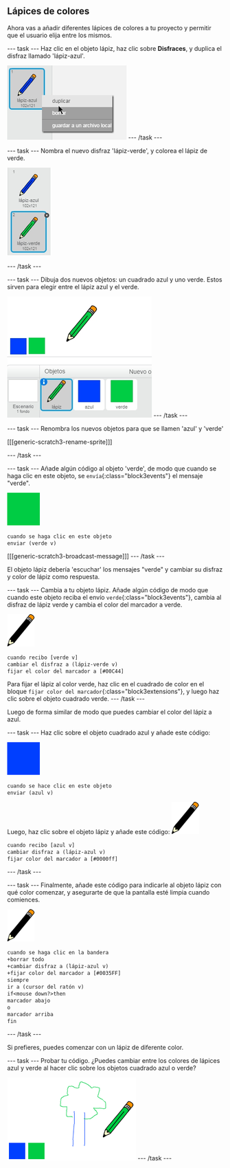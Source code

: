 ## Lápices de colores

Ahora vas a añadir diferentes lápices de colores a tu proyecto y permitir que el usuario elija entre los mismos.

\--- task \--- Haz clic en el objeto lápiz, haz clic sobre **Disfraces**, y duplica el disfraz llamado 'lápiz-azul'.

![captura de pantalla](images/paint-blue-duplicate.png) \--- /task \---

\--- task \--- Nombra el nuevo disfraz 'lápiz-verde', y colorea el lápiz de verde.

![Captura de pantalla](images/paint-pencil-green.png)

\--- /task \---

\--- task \--- Dibuja dos nuevos objetos: un cuadrado azul y uno verde. Estos sirven para elegir entre el lápiz azul y el verde.

![screenshot](images/paint-selectors.png) \--- /task \---

\--- task \--- Renombra los nuevos objetos para que se llamen 'azul' y 'verde'

[[[generic-scratch3-rename-sprite]]]

\--- /task \---

\--- task \--- Añade algún código al objeto 'verde', de modo que cuando se haga clic en este objeto, se `envía`{:class="block3events"} el mensaje "verde".

![cuadrado verde](images/green_square.png)

```blocks3
cuando se haga clic en este objeto
enviar (verde v)
```

[[[generic-scratch3-broadcast-message]]] \--- /task \---

El objeto lápiz debería 'escuchar' los mensajes "verde" y cambiar su disfraz y color de lápiz como respuesta.

\--- task \--- Cambia a tu objeto lápiz. Añade algún código de modo que cuando este objeto reciba el envío `verde`{:class="block3events"}, cambia al disfraz de lápiz verde y cambia el color del marcador a verde.

![lápiz](images/pencil.png)

```blocks3
cuando recibo [verde v]
cambiar el disfraz a (lápiz-verde v)
fijar el color del marcador a [#00C44]
```

Para fijar el lápiz al color verde, haz clic en el cuadrado de color en el bloque `fijar color del marcador`{:class="block3extensions"}, y luego haz clic sobre el objeto cuadrado verde. \--- /task \---

Luego de forma similar de modo que puedes cambiar el color del lápiz a azul.

\--- task \--- Haz clic sobre el objeto cuadrado azul y añade este código:

![blue_square](images/blue_square.png)

```blocks3
cuando se hace clic en este objeto
enviar (azul v)
```

Luego, haz clic sobre el objeto lápiz y añade este código: ![pencil](images/pencil.png)

```blocks3
cuando recibo [azul v]
cambiar disfraz a (lápiz-azul v)
fijar color del marcador a [#0000ff]
```

\--- /task \---

\--- task \--- Finalmente, añade este código para indicarle al objeto lápiz con qué color comenzar, y asegurarte de que la pantalla esté limpia cuando comiences.

![pencil](images/pencil.png)

```blocks3
cuando se haga clic en la bandera
+borrar todo
+cambiar disfraz a (lápiz-azul v)
+fijar color del marcador a [#0035FF]
siempre
ir a (cursor del ratón v)
if<mouse down?>then
marcador abajo
o 
marcador arriba
fin
```

\--- /task \---

Si prefieres, puedes comenzar con un lápiz de diferente color.

\--- task \--- Probar tu código. ¿Puedes cambiar entre los colores de lápices azul y verde al hacer clic sobre los objetos cuadrado azul o verde?

![screenshot](images/paint-pens-test.png) \--- /task \---